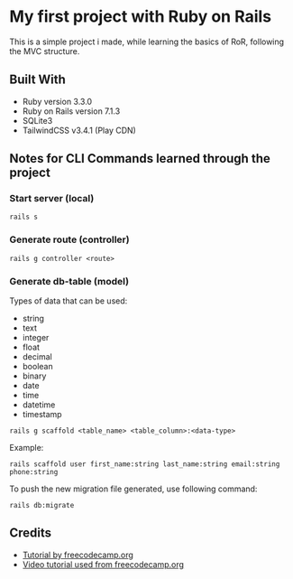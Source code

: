 # My first project with Ruby on Rails

This is a simple project i made, while learning the basics of RoR, following the MVC structure.

## Built With

- Ruby version 3.3.0
- Ruby on Rails version 7.1.3
- SQLite3
- TailwindCSS v3.4.1 (Play CDN)

## Notes for CLI Commands learned through the project

### Start server (local)

```cli
rails s
```

### Generate route (controller)

```cli
rails g controller <route>
```

### Generate db-table (model)

Types of data that can be used:

- string
- text
- integer
- float
- decimal
- boolean
- binary
- date
- time
- datetime
- timestamp

```cli
rails g scaffold <table_name> <table_column>:<data-type>
```

Example:

```cli
rails scaffold user first_name:string last_name:string email:string phone:string
```

To push the new migration file generated, use following command:

```cli
rails db:migrate
```

## Credits

- [Tutorial by freecodecamp.org](https://freecodecamp.org/)
- [Video tutorial used from freecodecamp.org](https://www.youtube.com/watch?v=fmyvWz5TUWg)
